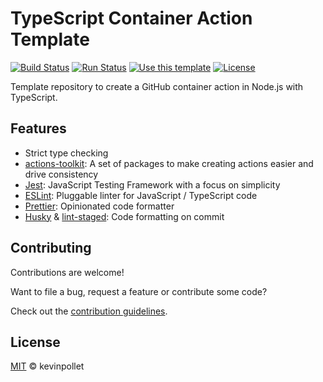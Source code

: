 # TypeScript Container Action Template

[![Build Status](https://github.com/kevinpollet/typescript-container-action-template/workflows/Build/badge.svg)][9]
[![Run Status](https://github.com/kevinpollet/typescript-container-action-template/workflows/Run/badge.svg)][9]
[![Use this template](https://img.shields.io/badge/✨%20Use%20this%20template%20%20✨-blueviolet.svg)][10]
[![License](https://img.shields.io/badge/license-MIT-blue.svg)][1]

Template repository to create a GitHub container action in Node.js with TypeScript.

## Features

- Strict type checking
- [actions-toolkit][3]: A set of packages to make creating actions easier and drive consistency
- [Jest][4]: JavaScript Testing Framework with a focus on simplicity
- [ESLint][5]: Pluggable linter for JavaScript / TypeScript code
- [Prettier][6]: Opinionated code formatter
- [Husky][7] & [lint-staged][8]: Code formatting on commit

## Contributing

Contributions are welcome!

Want to file a bug, request a feature or contribute some code?

Check out the [contribution guidelines][2].

## License

[MIT][1] © kevinpollet

[1]: ./LICENSE.md
[2]: ./CONTRIBUTING.md
[3]: https://github.com/actions/toolkit
[4]: https://jestjs.io/
[5]: https://github.com/typescript-eslint/typescript-eslint#typescript-eslint
[6]: https://prettier.io/
[7]: https://github.com/typicode/husky
[8]: https://github.com/okonet/lint-staged
[9]: https://github.com/kevinpollet/typescript-container-action-template/actions
[10]: https://github.com/kevinpollet/typescript-container-action-template/generate
